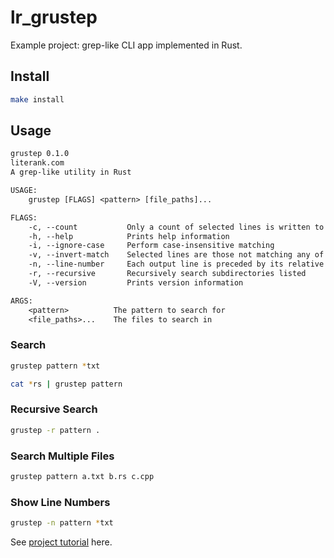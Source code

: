 # lr_grustep

Example project: grep-like CLI app implemented in Rust.

## Install

```bash
make install
```

## Usage

```txt
grustep 0.1.0
literank.com
A grep-like utility in Rust

USAGE:
    grustep [FLAGS] <pattern> [file_paths]...

FLAGS:
    -c, --count           Only a count of selected lines is written to standard output
    -h, --help            Prints help information
    -i, --ignore-case     Perform case-insensitive matching
    -v, --invert-match    Selected lines are those not matching any of the specified patterns
    -n, --line-number     Each output line is preceded by its relative line number in the file, starting at line 1
    -r, --recursive       Recursively search subdirectories listed
    -V, --version         Prints version information

ARGS:
    <pattern>          The pattern to search for
    <file_paths>...    The files to search in
```

### Search

```bash
grustep pattern *txt

cat *rs | grustep pattern
```

### Recursive Search

```bash
grustep -r pattern .
```

### Search Multiple Files

```bash
grustep pattern a.txt b.rs c.cpp
```

### Show Line Numbers

```bash
grustep -n pattern *txt
```

See [project tutorial](https://literank.com/project/12/intro) here.

